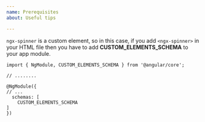 ```yaml
---
name: Prerequisites
about: Useful tips

---
```


`ngx-spinner` is a custom element, so in this case, if you add `<ngx-spinner>` in your HTML file then you have to add **CUSTOM_ELEMENTS_SCHEMA** to your app module.

```
import { NgModule, CUSTOM_ELEMENTS_SCHEMA } from '@angular/core';

// ........

@NgModule({
// ...
  schemas: [
    CUSTOM_ELEMENTS_SCHEMA
]
})
```
